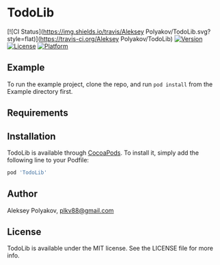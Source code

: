 # TodoLib

[![CI Status](https://img.shields.io/travis/Aleksey Polyakov/TodoLib.svg?style=flat)](https://travis-ci.org/Aleksey Polyakov/TodoLib)
[![Version](https://img.shields.io/cocoapods/v/TodoLib.svg?style=flat)](https://cocoapods.org/pods/TodoLib)
[![License](https://img.shields.io/cocoapods/l/TodoLib.svg?style=flat)](https://cocoapods.org/pods/TodoLib)
[![Platform](https://img.shields.io/cocoapods/p/TodoLib.svg?style=flat)](https://cocoapods.org/pods/TodoLib)

## Example

To run the example project, clone the repo, and run `pod install` from the Example directory first.

## Requirements

## Installation

TodoLib is available through [CocoaPods](https://cocoapods.org). To install
it, simply add the following line to your Podfile:

```ruby
pod 'TodoLib'
```

## Author

Aleksey Polyakov, plkv88@gmail.com

## License

TodoLib is available under the MIT license. See the LICENSE file for more info.
